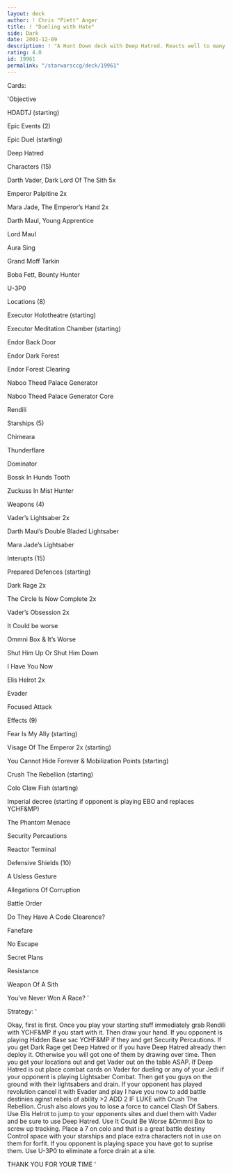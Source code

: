 ```yaml
---
layout: deck
author: ! Chris "Piett" Anger
title: ! "Dueling with Hate"
side: Dark
date: 2001-12-09
description: ! "A Hunt Down deck with Deep Hatred. Reacts well to many deck types."
rating: 4.0
id: 19961
permalink: "/starwarsccg/deck/19961"
---
```

Cards: 

'Objective

HDADTJ (starting)


Epic Events (2)

Epic Duel (starting)

Deep Hatred


Characters (15)

Darth Vader, Dark Lord Of The Sith 5x

Emperor Palpitine 2x

Mara Jade, The Emperor’s Hand 2x

Darth Maul, Young Apprentice

Lord Maul

Aura Sing

Grand Moff Tarkin

Boba Fett, Bounty Hunter

U-3P0


Locations (8)

Executor Holotheatre (starting)

Executor Meditation Chamber (starting)

Endor Back Door

Endor Dark Forest

Endor Forest Clearing

Naboo Theed Palace Generator

Naboo Theed Palace Generator Core

Rendili


Starships (5)

Chimeara

Thunderflare

Dominator

Bossk In Hunds Tooth

Zuckuss In Mist Hunter


Weapons (4)

Vader’s Lightsaber 2x

Darth Maul’s Double Bladed Lightsaber

Mara Jade’s Lightsaber


Interupts (15)

Prepared Defences (starting)

Dark Rage 2x

The Circle Is Now Complete 2x

Vader’s Obsession 2x

It Could be worse

Ommni Box & It’s Worse

Shut Him Up Or Shut Him Down

I Have You Now

Elis Helrot 2x

Evader

Focused Attack


Effects (9)

Fear Is My Ally (starting)

Visage Of The Emperor 2x (starting)

You Cannot Hide Forever & Mobilization Points (starting)

Crush The Rebellion (starting)

Colo Claw Fish (starting)

Imperial decree (starting if opponent is playing EBO and replaces YCHF&MP)

The Phantom Menace

Security Percautions

Reactor Terminal


Defensive Shields (10)

A Usless Gesture

Allegations Of Corruption

Battle Order

Do They Have A Code Clearence?

Fanefare

No Escape

Secret Plans

Resistance

Weapon Of A Sith

You’ve Never Won A Race? '

Strategy: '

Okay, first is first. Once you play your starting stuff immediately grab Rendili with YCHF&MP if you start with it. Then draw your hand. If you opponent is playing Hidden Base sac YCHF&MP if they and get Security Percautions. If you get Dark Rage get Deep Hatred or if you have Deep Hatred already then deploy it. Otherwise you will got one of them by drawing over time. Then you get your locations out and get Vader out on the table ASAP. If Deep Hatred is out place combat cards on Vader for dueling or any of your Jedi if your opponent is playing Lightsaber Combat. Then get you guys on the ground with their lightsabers and drain. If your opponent has played revolution cancel it with Evader and play I have you now to add battle destinies aginst rebels of ability >2 ADD 2 IF LUKE with Crush The Rebellion. Crush also alows you to lose a force to cancel Clash Of Sabers. Use Elis Helrot to jump to your opponents sites and duel them with Vader and be sure to use Deep Hatred. Use It Could Be Worse &Ommni Box to screw up tracking. Place a 7 on colo and that is a great battle destiny Control space with your starships and place extra characters not in use on them for forfit. If you opponent is playing space you have got to suprise them. Use U-3P0 to eliminate a force drain at a site.


THANK YOU FOR YOUR TIME '
